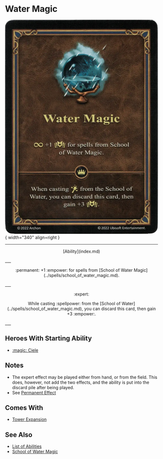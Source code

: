 # Water Magic

![Water Magic](../assets/abilities-water_magic.webp){ width="340" align=right }

___
<p style="text-align: center;" markdown>[Ability](index.md)</p>
___
<p style="text-align: center;" markdown>:permanent: +1 :empower: for spells from [School of Water Magic](../spells/school_of_water_magic.md).</p>
___
<p style="text-align: center;" markdown> :expert: </p>

<p style="text-align: center;" markdown>While casting :spellpower: from the [School of Water](../spells/school_of_water_magic.md), you can discard this card, then gain +3 :empower:.</p>
___


## Heroes With Starting Ability

- [:magic: Ciele](../heroes/ciele.md)


## Notes

- The expert effect may be played either from hand, or from the field. This does, however, not add the two effects, and the ability is put into the discard pile after being played.
- See [Permanent Effect](../keywords/permanent_effect.md)


## Comes With

- [Tower Expansion](../content/tower_expansion.md)


## See Also

- [List of Abilities](index.md)
- [School of Water Magic](../spells/school_of_water_magic.md)
